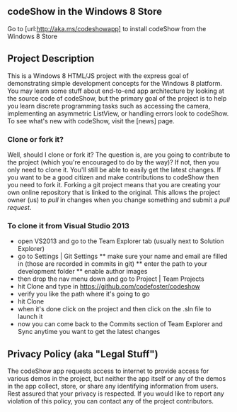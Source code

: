 ## codeShow in the Windows 8 Store ##
Go to [url:http://aka.ms/codeshowapp] to install codeShow from the Windows 8 Store

## Project Description ##
This is a Windows 8 HTML/JS project with the express goal of demonstrating simple development concepts for the Windows 8 platform. You may learn some stuff about end-to-end app architecture by looking at the source code of codeShow, but the primary goal of the project is to help you learn discrete programming tasks such as accessing the camera, implementing an asymmetric ListView, or handling errors look to codeShow. 
To see what's new with codeShow, visit the [news] page.

### Clone or fork it? ###
Well, should I clone or fork it? The question is, are you going to contribute to the project (which you're encouraged to do by the way)? If not, then you only need to clone it. You'll still be able to easily get the latest changes. If you want to be a good citizen and make contributions to codeShow then you need to fork it. Forking a git project means that you are creating your own online repository that is linked to the original. This allows the project owner (us) to _pull_ in changes when you change something and submit a _pull request_.

 ### To clone it from Visual Studio 2013 ###
* open VS2013 and go to the Team Explorer tab (usually next to Solution Explorer)
* go to Settings | Git Settings
** make sure your name and email are filled in (those are recorded in commits in git)
** enter the path to your development folder
** enable author images
* then drop the nav menu down and go to Project | Team Projects
* hit Clone and type in https://github.com/codefoster/codeshow
* verify you like the path where it's going to go
* hit Clone
* when it's done click on the project and then click on the .sln file to launch it
* now you can come back to the Commits section of Team Explorer and Sync anytime you want to get the latest changes

## Privacy Policy (aka "Legal Stuff") ##
The codeShow app requests access to internet to provide access for various demos in the project, but neither the app itself or any of the demos in the app collect, store, or share any identifying information from users. Rest assured that your privacy is respected. If you would like to report any violation of this policy, you can contact any of the project contributors.
